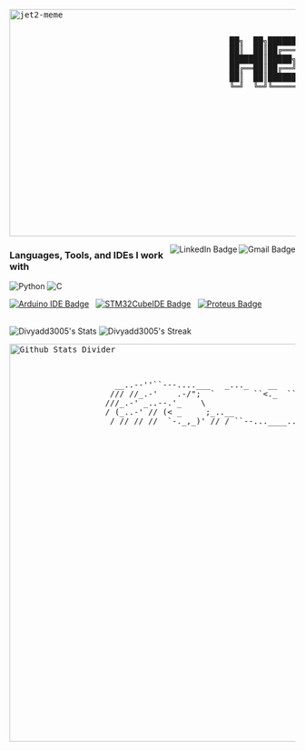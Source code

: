 <!-- ASCII Banner -->
<pre>
<img width="1000" height="400" align="right" alt="jet2-meme" src="https://github.com/user-attachments/assets/8f54ef07-7bec-4336-b844-3f92780ceb87" />

          
                                              ██╗  ██╗███████╗██╗     ██╗      ██████╗ 
                                              ██║  ██║██╔════╝██║     ██║     ██╔═══██╗
                                              ███████║█████╗  ██║     ██║     ██║   ██║
                                              ██╔══██║██╔══╝  ██║     ██║     ██║   ██║
                                              ██║  ██║███████╗███████╗███████╗╚██████╔╝
                                              ╚═╝  ╚═╝╚══════╝╚══════╝╚══════╝ ╚═════╝ 
                                                                                       



</pre>

<!-- Socials and others -->
<div>
  <a href="mailto:divyadharshini300503@gmail.com">
    <img align="right" src="https://img.shields.io/badge/Gmail-black.svg?style=flat-square&logo=gmail&logoColor=EA4335" alt="Gmail Badge" />
  </a>
  <a href="https://www.linkedin.com/in/divya-dharshini-p-a-2b45b9266/">
    <img align="right" src="https://img.shields.io/badge/LinkedIn-black.svg?style=flat-square&logo=linkedin&logoColor=0A66C2" alt="LinkedIn Badge" />
  </a>
</div>

### Languages, Tools, and IDEs I work with
<!-- Languages Section -->
![Python](https://img.shields.io/badge/-Python-000?&logo=Python)
![C](https://img.shields.io/badge/-C-000?&logo=C)

<!-- Tools Section -->
<div style="display: flex; gap: 12px; flex-wrap: wrap;">
  <a href="https://icons8.com/icon/Of4lZV2lwBQI/arduino">
    <img src="https://img.shields.io/badge/Arduino%20IDE-blue.svg?style=flat-square&logo=arduino&logoColor=00878F" alt="Arduino IDE Badge" />
  </a>    
  <a href="https://github.com/Divyadd3005/Divyadd3005/blob/main/stmicroelectronics.svg">
    <img src="https://img.shields.io/badge/STM32CubeIDE-FDB511.svg?style=flat-square&logo=stmicroelectronics&logoColor=03234B" alt="STM32CubeIDE Badge" />
  </a>
  <a href="https://github.com/Divyadd3005/Divyadd3005/blob/main/proteus-color.svg">
    <img src="https://img.shields.io/badge/Proteus%208-02303A.svg?style=flat-square&logo=proteus&logoColor=1C79B3" alt="Proteus Badge" />
  </a>
</div>
&nbsp;

<!-- Git stats -->
![Divyadd3005's Stats](https://github-readme-stats.vercel.app/api?username=Divyadd3005&theme=tokyonight&show_icons=true&hide_border=true&count_private=true)
![Divyadd3005's Streak](https://github-readme-streak-stats.herokuapp.com/?user=Divyadd3005&theme=tokyonight&hide_border=true)
<!-- 
Not loading: future
![Contribution Snake](https://raw.githubusercontent.com/Divyadd3005/Divyadd3005/output/github-contribution-grid-snake.svg)
![Divyadd3005's Top Languages](https://github-readme-stats.vercel.app/api/top-langs/?username=Divyadd3005&theme=tokyonight&show_icons=true&hide_border=true&layout=compact)


<!-- Cute Cat + Animal ASCII Together -->
<pre>
<img width="1000" height="700" align="right" src="https://raw.githubusercontent.com/mayhemantt/mayhemantt/Update/svg/Bottom.svg" alt="Github Stats Divider" />

  

                      __..--''``---....___   _..._    __                     meowuuu   /\__/,\   (`\  
                     /// //_.-'    .-/";  `        ``<._  ``.''_ `. / // /          _.(o  o  )_   ) ) 
                    ///_.-' _..--.'_    \                    `( ) ) // //          -(((---(((-------- 
                    / (_..-' // (< _     ;_..__               ; `' / ///                                  
                     / // // //  `-._,_)' // / ``--...____..-' /// / //   Cats for no reason :) cause why not?

</pre>
